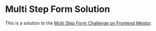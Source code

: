 # Multi Step Form Solution

This is a solution to the [Multi Step Form Challenge on Frontend Mentor](https://www.frontendmentor.io/challenges/multistep-form-YVAnSdqQBJ).
